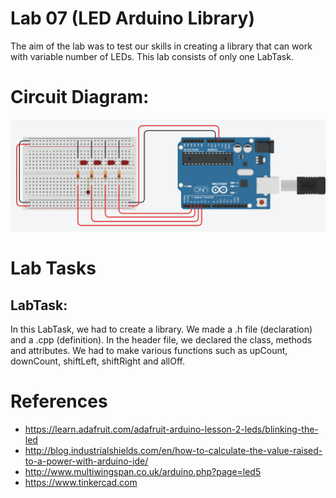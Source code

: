 # Lab 07 (LED Arduino Library)

The aim of the lab was to test our skills in creating a library that can work with variable number of LEDs.
This lab consists of only one LabTask.

# Circuit Diagram:

<p align="center">
    <img src="Images/cd.png" />
</p>

# Lab Tasks

## LabTask:
In this LabTask, we had to create a library. We made a .h file (declaration) and a .cpp (definition). In the header file, we declared the class, methods and attributes. We had to make various functions such as upCount, downCount, shiftLeft, shiftRight and allOff.

# References
- https://learn.adafruit.com/adafruit-arduino-lesson-2-leds/blinking-the-led
- http://blog.industrialshields.com/en/how-to-calculate-the-value-raised-to-a-power-with-arduino-ide/
- http://www.multiwingspan.co.uk/arduino.php?page=led5
- https://www.tinkercad.com
